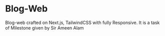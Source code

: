 # Blog-Web
Blog-web crafted on Next.js, TailwindCSS with fully Responsive. It is a task of Milestone given by Sir Ameen Alam

